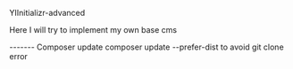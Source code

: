 YIInitializr-advanced

Here I will try to implement my own base cms

------- Composer update
composer update --prefer-dist
to avoid git clone error
